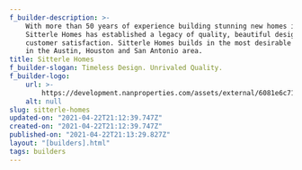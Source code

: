 ```yaml
---
f_builder-description: >-
    With more than 50 years of experience building stunning new homes in Texas,
    Sitterle Homes has established a legacy of quality, beautiful design and
    customer satisfaction. Sitterle Homes builds in the most desirable communities
    in the Austin, Houston and San Antonio area.
title: Sitterle Homes
f_builder-slogan: Timeless Design. Unrivaled Quality.
f_builder-logo:
    url: >-
        https://development.nanproperties.com/assets/external/6081e6c71f9db931c27f7629_6077bf41fcff118bf7a9451a_6034716a5401asitterle-logo2.png
    alt: null
slug: sitterle-homes
updated-on: "2021-04-22T21:12:39.747Z"
created-on: "2021-04-22T21:12:39.747Z"
published-on: "2021-04-22T21:13:29.827Z"
layout: "[builders].html"
tags: builders
---
```

